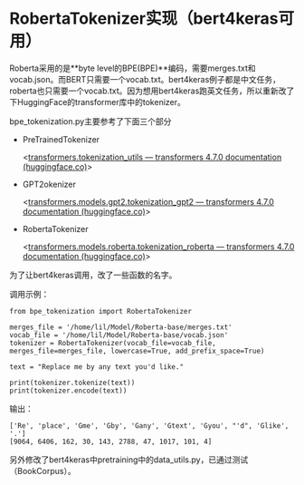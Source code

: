 # RobertaTokenizer实现（bert4keras可用）

Roberta采用的是**byte level的BPE(BPE)**编码，需要merges.txt和vocab.json。而BERT只需要一个vocab.txt。bert4keras例子都是中文任务，roberta也只需要一个vocab.txt。因为想用bert4keras跑英文任务，所以重新改了下HuggingFace的transformer库中的tokenizer。

bpe_tokenization.py主要参考了下面三个部分

- PreTrainedTokenizer

  <[transformers.tokenization_utils — transformers 4.7.0 documentation (huggingface.co)](https://huggingface.co/transformers/_modules/transformers/tokenization_utils.html#PreTrainedTokenizer)>

- GPT2okenizer

  <[transformers.models.gpt2.tokenization_gpt2 — transformers 4.7.0 documentation (huggingface.co)](https://huggingface.co/transformers/_modules/transformers/models/gpt2/tokenization_gpt2.html#GPT2Tokenizer)>

- RobertaTokenizer

  <[transformers.models.roberta.tokenization_roberta — transformers 4.7.0 documentation (huggingface.co)](https://huggingface.co/transformers/_modules/transformers/models/roberta/tokenization_roberta.html)>

为了让bert4keras调用，改了一些函数的名字。

调用示例：

```
from bpe_tokenization import RobertaTokenizer

merges_file = '/home/lil/Model/Roberta-base/merges.txt'
vocab_file = '/home/lil/Model/Roberta-base/vocab.json'
tokenizer = RobertaTokenizer(vocab_file=vocab_file, merges_file=merges_file, lowercase=True, add_prefix_space=True)

text = "Replace me by any text you'd like."

print(tokenizer.tokenize(text))
print(tokenizer.encode(text))
```

输出：

```
['Re', 'place', 'Ġme', 'Ġby', 'Ġany', 'Ġtext', 'Ġyou', "'d", 'Ġlike', '.']
[9064, 6406, 162, 30, 143, 2788, 47, 1017, 101, 4]
```

另外修改了bert4keras中pretraining中的data_utils.py，已通过测试（BookCorpus）。

